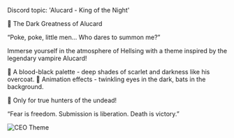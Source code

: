 Discord topic: 'Alucard - King of the Night'

🎩 The Dark Greatness of Alucard

“Poke, poke, little men... Who dares to summon me?”

Immerse yourself in the atmosphere of Hellsing with a theme inspired by the legendary vampire Alucard!

🔴 A blood-black palette - deep shades of scarlet and darkness like his overcoat.
🦇 Animation effects - twinkling eyes in the dark, bats in the background.

🔞 Only for true hunters of the undead!

“Fear is freedom. Submission is liberation. Death is victory.”


![CEO Theme](https://github.com/user-attachments/assets/aea370fc-8b06-4895-9e4f-55d11cc5f47d)
